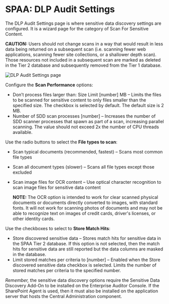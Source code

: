 # SPAA: DLP Audit Settings

The DLP Audit Settings page is where sensitive data discovery settings are configured. It is a
wizard page for the category of Scan For Sensitive Content.

**CAUTION:** Users should not change scans in a way that would result in less data being returned on
a subsequent scan (i.e. scanning fewer web applications, scanning fewer site collections, or a
shallower depth scan). Those resources not included in a subsequent scan are marked as deleted in
the Tier 2 database and subsequently removed from the Tier 1 database.

![DLP Audit Settings page](/img/versioned_docs/accessanalyzer_11.6/accessanalyzer/admin/datacollector/spaa/dlpauditsettings.webp)

Configure the **Scan Performance** options:

- Don’t process files larger than: Size Limit [number] MB – Limits the files to be scanned for
  sensitive content to only files smaller than the specified size. The checkbox is selected by
  default. The default size is 2 MB.
- Number of SDD scan processes [number] – Increases the number of SDD scanner processes that spawn
  as part of a scan, increasing parallel scanning. The value should not exceed 2x the number of CPU
  threads available.

Use the radio buttons to select the **File types to scan**:

- Scan typical documents (recommended, fastest) – Scans most common file types
- Scan all document types (slower) – Scans all file types except those excluded
- Scan image files for OCR content – Use optical character recognition to scan image files for
  sensitive data content

  **NOTE:** The OCR option is intended to work for clear scanned physical documents or documents
  directly converted to images, with standard fonts. It will not work for scanning photos of
  documents and may not be able to recognize text on images of credit cards, driver's licenses, or
  other identity cards.

Use the checkboxes to select to **Store Match Hits**:

- Store discovered sensitive data – Stores match hits for sensitive data in the SPAA Tier 2
  database. If this option is not selected, then the match hits for sensitive data are still
  reported but the data columns are masked in the database.
- Limit stored matches per criteria to [number] – Enabled when the Store discovered sensitive data
  checkbox is selected. Limits the number of stored matches per criteria to the specified number.

_Remember,_ the sensitive data discovery options require the Sensitive Data Discovery Add-On to be
installed on the Enterprise Auditor Console. If the SharePoint Agent is used, then it must also be
installed on the application server that hosts the Central Administration component.
